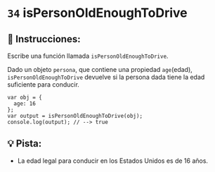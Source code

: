 # `34` isPersonOldEnoughToDrive

## 📝 Instrucciones:

Escribe una función llamada `isPersonOldEnoughToDrive`.

Dado un objeto `persona`, que contiene una propiedad `age`(edad), `isPersonOldEnoughToDrive` devuelve si la persona dada tiene la edad suficiente para conducir.

```Js
var obj = {
  age: 16
};
var output = isPersonOldEnoughToDrive(obj);
console.log(output); // --> true
```

## 💡 Pista:

+ La edad legal para conducir en los Estados Unidos es de 16 años.

